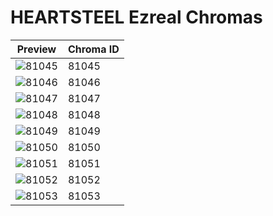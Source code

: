 # HEARTSTEEL Ezreal Chromas

| Preview | Chroma ID |
|---------|-----------|
| ![81045](https://raw.communitydragon.org/latest/plugins/rcp-be-lol-game-data/global/default/v1/champion-chroma-images/81/81045.png) | 81045 |
| ![81046](https://raw.communitydragon.org/latest/plugins/rcp-be-lol-game-data/global/default/v1/champion-chroma-images/81/81046.png) | 81046 |
| ![81047](https://raw.communitydragon.org/latest/plugins/rcp-be-lol-game-data/global/default/v1/champion-chroma-images/81/81047.png) | 81047 |
| ![81048](https://raw.communitydragon.org/latest/plugins/rcp-be-lol-game-data/global/default/v1/champion-chroma-images/81/81048.png) | 81048 |
| ![81049](https://raw.communitydragon.org/latest/plugins/rcp-be-lol-game-data/global/default/v1/champion-chroma-images/81/81049.png) | 81049 |
| ![81050](https://raw.communitydragon.org/latest/plugins/rcp-be-lol-game-data/global/default/v1/champion-chroma-images/81/81050.png) | 81050 |
| ![81051](https://raw.communitydragon.org/latest/plugins/rcp-be-lol-game-data/global/default/v1/champion-chroma-images/81/81051.png) | 81051 |
| ![81052](https://raw.communitydragon.org/latest/plugins/rcp-be-lol-game-data/global/default/v1/champion-chroma-images/81/81052.png) | 81052 |
| ![81053](https://raw.communitydragon.org/latest/plugins/rcp-be-lol-game-data/global/default/v1/champion-chroma-images/81/81053.png) | 81053 |